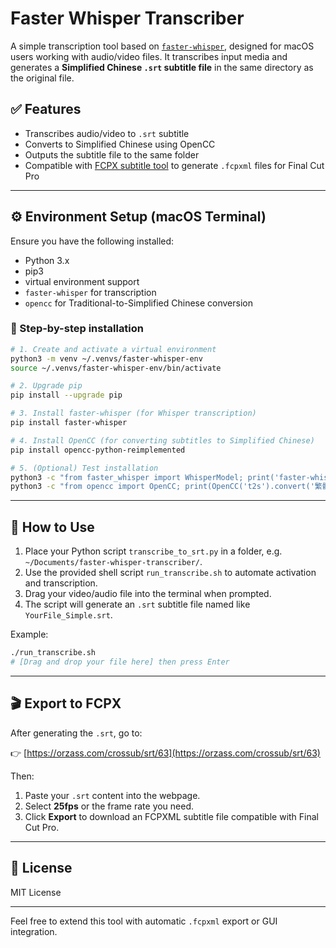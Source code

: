 # Faster Whisper Transcriber

A simple transcription tool based on [`faster-whisper`](https://github.com/guillaumekln/faster-whisper), designed for macOS users working with audio/video files. It transcribes input media and generates a **Simplified Chinese `.srt` subtitle file** in the same directory as the original file.

## ✅ Features

- Transcribes audio/video to `.srt` subtitle
- Converts to Simplified Chinese using OpenCC
- Outputs the subtitle file to the same folder
- Compatible with [FCPX subtitle tool](https://orzass.com/crossub/srt/63) to generate `.fcpxml` files for Final Cut Pro

---

## ⚙️ Environment Setup (macOS Terminal)

Ensure you have the following installed:

- Python 3.x
- pip3
- virtual environment support
- `faster-whisper` for transcription
- `opencc` for Traditional-to-Simplified Chinese conversion

### 🔧 Step-by-step installation

```bash
# 1. Create and activate a virtual environment
python3 -m venv ~/.venvs/faster-whisper-env
source ~/.venvs/faster-whisper-env/bin/activate

# 2. Upgrade pip
pip install --upgrade pip

# 3. Install faster-whisper (for Whisper transcription)
pip install faster-whisper

# 4. Install OpenCC (for converting subtitles to Simplified Chinese)
pip install opencc-python-reimplemented

# 5. (Optional) Test installation
python3 -c "from faster_whisper import WhisperModel; print('faster-whisper OK')"
python3 -c "from opencc import OpenCC; print(OpenCC('t2s').convert('繁體字'))"
```

---

## 🚀 How to Use

1. Place your Python script `transcribe_to_srt.py` in a folder, e.g. `~/Documents/faster-whisper-transcriber/`.
2. Use the provided shell script `run_transcribe.sh` to automate activation and transcription.
3. Drag your video/audio file into the terminal when prompted.
4. The script will generate an `.srt` subtitle file named like `YourFile_Simple.srt`.

Example:

```bash
./run_transcribe.sh
# [Drag and drop your file here] then press Enter
```

---

## 🎬 Export to FCPX

After generating the `.srt`, go to:

👉 [https://orzass.com/crossub/srt/63](https://orzass.com/crossub/srt/63)

Then:

1. Paste your `.srt` content into the webpage.
2. Select **25fps** or the frame rate you need.
3. Click **Export** to download an FCPXML subtitle file compatible with Final Cut Pro.

---

## 📝 License

MIT License

---

Feel free to extend this tool with automatic `.fcpxml` export or GUI integration.
